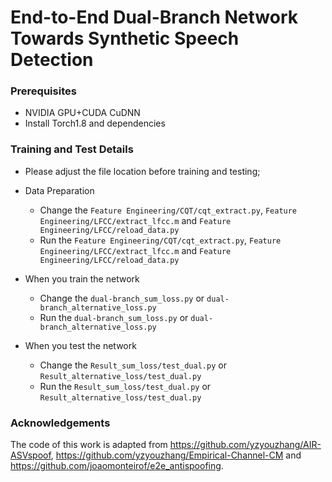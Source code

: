 # End-to-End Dual-Branch Network Towards Synthetic Speech Detection  

### Prerequisites

- NVIDIA GPU+CUDA CuDNN
- Install Torch1.8 and dependencies

### Training and Test Details
- Please adjust the file location before training and testing;
- Data Preparation
  - Change the `Feature Engineering/CQT/cqt_extract.py`, `Feature Engineering/LFCC/extract_lfcc.m` and `Feature Engineering/LFCC/reload_data.py`
  - Run the `Feature Engineering/CQT/cqt_extract.py`, `Feature Engineering/LFCC/extract_lfcc.m` and `Feature Engineering/LFCC/reload_data.py`

- When you train the network
  - Change the `dual-branch_sum_loss.py` or `dual-branch_alternative_loss.py`
  - Run the `dual-branch_sum_loss.py` or `dual-branch_alternative_loss.py`

- When you test the network 
  - Change the `Result_sum_loss/test_dual.py` or `Result_alternative_loss/test_dual.py`
  - Run the `Result_sum_loss/test_dual.py` or `Result_alternative_loss/test_dual.py`

### Acknowledgements
The code of this work is adapted from https://github.com/yzyouzhang/AIR-ASVspoof, https://github.com/yzyouzhang/Empirical-Channel-CM and https://github.com/joaomonteirof/e2e_antispoofing.
